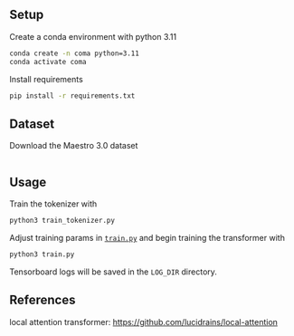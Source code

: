 ## Setup

Create a conda environment with python 3.11

```bash
conda create -n coma python=3.11
conda activate coma
```

Install requirements

```bash
pip install -r requirements.txt
```

## Dataset

Download the Maestro 3.0 dataset

```bash

```

## Usage

Train the tokenizer with

```bash
python3 train_tokenizer.py
```

Adjust training params in [`train.py`](/train.py) and begin training the transformer with

```bash
python3 train.py
```

Tensorboard logs will be saved in the `LOG_DIR` directory.

## References

local attention transformer: https://github.com/lucidrains/local-attention